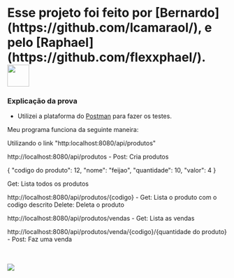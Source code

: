 <h1> Esse projeto foi feito por [Bernardo](https://github.com/lcamaraol/), e pelo [Raphael](https://github.com/flexxphael/). <img  src="https://www.gamerview.com.br/wp-content/uploads/2019/12/dark-souls.gif" width="50px"></h1>

### Explicação da prova

- Utilizei a plataforma do [Postman](https://www.postman.com) para fazer os testes.

Meu programa funciona da seguinte maneira:

Utilizando o link "http:localhost:8080/api/produtos"

http://localhost:8080/api/produtos - 
Post: Cria produtos

{
       "codigo do produto": 12,
       "nome": "feijao",
       "quantidade": 10,
       "valor": 4
}

Get: Lista todos os produtos

http://localhost:8080/api/produtos/{codigo} -
Get: Lista o produto com o codigo descrito
Delete: Deleta o produto

http://localhost:8080/api/produtos/vendas -
Get: Lista as vendas

http://localhost:8080/api/produtos/venda/{codigo}/{quantidade do produto} - 
Post: Faz uma venda

<br>
<br>
<img align='left' src="https://playerassist.com/wp-content/uploads/2018/09/Dark_souls_bonfire.jpg">
